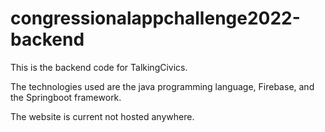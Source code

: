 # congressionalappchallenge2022-backend

This is the backend code for TalkingCivics.

The technologies used are the java programming language, Firebase, and the Springboot framework.

The website is current not hosted anywhere.
